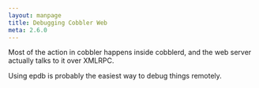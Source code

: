 ```yaml
---
layout: manpage
title: Debugging Cobbler Web
meta: 2.6.0
---
```


<p>Most of the action in cobbler happens inside cobblerd, and the web server actually talks to it over XMLRPC.</p>

<p>Using epdb is probably the easiest way to debug things remotely.</p>
